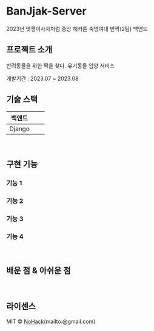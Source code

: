 # BanJjak-Server

2023년 멋쟁이사자처럼 중앙 해커톤 숙명여대 반짝(2팀) 백앤드

## 프로젝트 소개

<p align="justify">
반려동물을 위한 짝을 찾다. 유기동물 입양 서비스
</p>
개발기간 : 2023.07 ~ 2023.08

<br>

## 기술 스택

| 백앤드 |     |     |
| :----: | :-: | :-: |
| Django |     |     |

<br>

## 구현 기능

### 기능 1

### 기능 2

### 기능 3

### 기능 4

<br>

## 배운 점 & 아쉬운 점

<p align="justify">

</p>

<br>

## 라이센스

MIT &copy; [NoHack](mailto:yeinalee@gmail.com)(mailto:@gmail.com)
